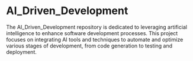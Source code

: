 # AI_Driven_Development
The AI_Driven_Development repository is dedicated to leveraging artificial intelligence to enhance software development processes. This project focuses on integrating AI tools and techniques to automate and optimize various stages of development, from code generation to testing and deployment.
